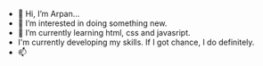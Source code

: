 - 👋 Hi, I’m Arpan...
- 👀 I’m interested in doing something new.
- 🌱 I’m currently learning html, css and javasript.
-  I'm currently developing my skills. If I got chance, I do definitely.
- 📫 

<!---
arpandal/arpandal is a ✨ special ✨ repository because its `README.md` (this file) appears on your GitHub profile.
You can click the Preview link to take a look at your changes.
--->
